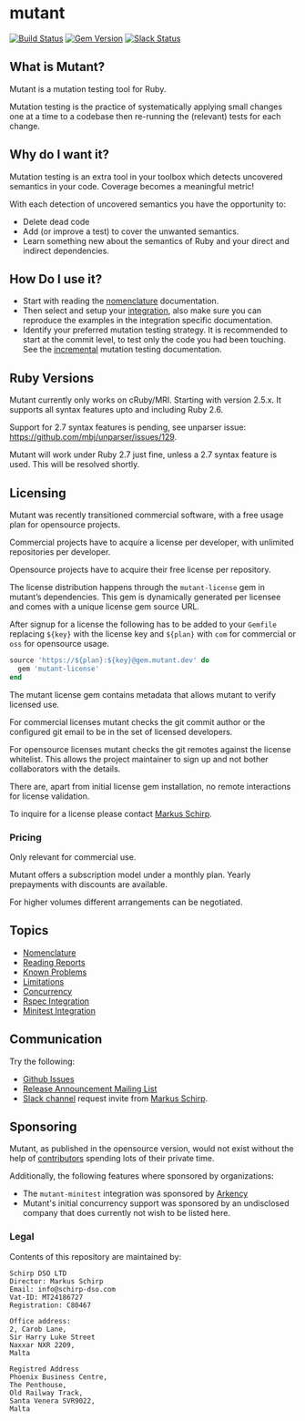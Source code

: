 mutant
======

[![Build Status](https://circleci.com/gh/mbj/mutant.svg?style=shield&circle-token=1afd77e8f0f9d0a11fd8f15f5d7b10270f4665e2)](https://circleci.com/gh/mbj/mutant/tree/master)
[![Gem Version](https://img.shields.io/gem/v/mutant.svg)](https://rubygems.org/gems/mutant)
[![Slack Status](https://mutation-testing-slack.herokuapp.com/badge.svg)](https://mutation-testing.slack.com/messages/mutant)

## What is Mutant?

Mutant is a mutation testing tool for Ruby.

 Mutation testing is the practice of systematically applying small changes one at a time to a codebase then re-running the (relevant) tests for each change.
 
## Why do I want it?

Mutation testing is an extra tool in your toolbox which detects uncovered semantics in your code. Coverage becomes a meaningful metric!

With each detection of uncovered semantics you have the opportunity to:

* Delete dead code
* Add (or improve a test) to cover the unwanted semantics.
* Learn something new about the semantics of Ruby and your direct and indirect dependencies.

## How Do I use it?

* Start with reading the [nomenclature](/docs/nomenclature.md) documentation.
* Then select and setup your [integration](/docs/nomenclature.md#integration), also make sure
  you can reproduce the examples in the integration specific documentation.
* Identify your preferred mutation testing strategy. It is recommended to start at the commit level,
  to test only the code you had been touching. See the [incremental](#only-mutating-changed-code)
  mutation testing documentation.

## Ruby Versions

Mutant currently only works on cRuby/MRI. Starting with version 2.5.x. It supports all syntax features upto and
including Ruby 2.6.

Support for 2.7 syntax features is pending, see unparser issue: https://github.com/mbj/unparser/issues/129.

Mutant will work under Ruby 2.7 just fine, unless a 2.7 syntax feature is used. This will be resolved shortly.

## Licensing

Mutant was recently transitioned commercial software, with a free usage plan for opensource projects.

Commercial projects have to acquire a license per developer, with unlimited repositories
per developer.

Opensource projects have to acquire their free license per repository.

The license distribution happens through the `mutant-license` gem in mutant’s dependencies.
This gem is dynamically generated per licensee and comes with a unique license gem source
URL.

After signup for a license the following has to be added to your `Gemfile` replacing `${key}`
with the license key and `${plan}` with `com` for commercial or `oss` for opensource usage.

```ruby
source 'https://${plan}:${key}@gem.mutant.dev' do
  gem 'mutant-license'
end
```

The mutant license gem contains metadata that allows mutant to verify licensed use.

For commercial licenses mutant checks the git commit author or the configured git email to be in the set of licensed developers.

For opensource licenses mutant checks the git remotes against the license whitelist.
This allows the project maintainer to sign up and not bother collaborators with the details.

There are, apart from initial license gem installation, no remote interactions for
license validation.

To inquire for a license please contact [Markus Schirp](mailto:mbj@schirp-dso.com?subject=Mutant%20License).

### Pricing

Only relevant for commercial use.

Mutant offers a subscription model under a monthly plan.
Yearly prepayments with discounts are available.

For higher volumes different arrangements can be negotiated.

## Topics

* [Nomenclature](/docs/nomenclature.md)
* [Reading Reports](/docs/reading-reports.md)
* [Known Problems](/docs/known-problems.md)
* [Limitations](/docs/limitations.md)
* [Concurrency](/docs/concurrency.md)
* [Rspec Integration](/docs/mutant-rspec.md)
* [Minitest Integration](/docs/mutant-minitest.md)

## Communication

Try the following:

* [Github Issues](https://github.com/mbj/mutant/issues)
* [Release Announcement Mailing List](https://announce.mutant.dev/signup)
* [Slack channel](mutation-testing.slack.com) request invite from [Markus Schirp](mailto:mbj@schirp-dso.com?subject=Mutation%20Testing%20Slack%20Channel%20Invite).

## Sponsoring

Mutant, as published in the opensource version, would not exist without the help
of [contributors](https://github.com/mbj/mutant/graphs/contributors) spending lots
of their private time.

Additionally, the following features where sponsored by organizations:

* The `mutant-minitest` integration was sponsored by [Arkency](https://arkency.com/)
* Mutant's initial concurrency support was sponsored by an undisclosed company that does  currently not wish to be listed here.

### Legal

Contents of this repository are maintained by:

```
Schirp DSO LTD
Director: Markus Schirp
Email: info@schirp-dso.com
Vat-ID: MT24186727
Registration: C80467

Office address:
2, Carob Lane,
Sir Harry Luke Street
Naxxar NXR 2209,
Malta

Registred Address
Phoenix Business Centre,
The Penthouse,
Old Railway Track,
Santa Venera SVR9022,
Malta
```
